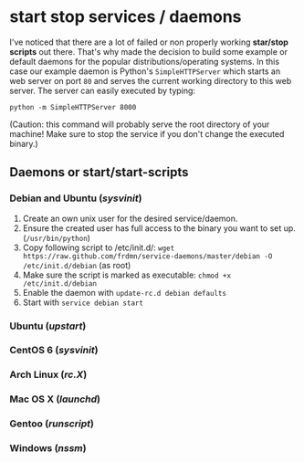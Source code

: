 # start stop services / daemons

I've noticed that there are a lot of failed or non properly working **star/stop scripts** out there. That's why made the decision to build some example or default daemons for the popular distributions/operating systems. In this case our example daemon is Python's `SimpleHTTPServer` which starts an web server on port `80` and serves the current working directory to this web server. The server can easily executed by typing:

    python -m SimpleHTTPServer 8000

(Caution: this command will probably serve the root directory of your machine! Make sure to stop the service if you don't change the executed binary.)

## Daemons or start/start-scripts
### Debian and Ubuntu (_sysvinit_)

1. Create an own unix user for the desired service/daemon.
1. Ensure the created user has full access to the binary you want to set up. (`/usr/bin/python`)
1. Copy following script to /etc/init.d/: `wget https://raw.github.com/frdmn/service-daemons/master/debian -O /etc/init.d/debian` (as root)
1. Make sure the script is marked as executable: `chmod +x /etc/init.d/debian`
1. Enable the daemon with `update-rc.d debian defaults`
1. Start with `service debian start`  

### Ubuntu (_upstart_)

### CentOS 6 (_sysvinit_)

### Arch Linux (_rc.X_)

### Mac OS X (_launchd_)

### Gentoo (_runscript_)

### Windows (_nssm_) 